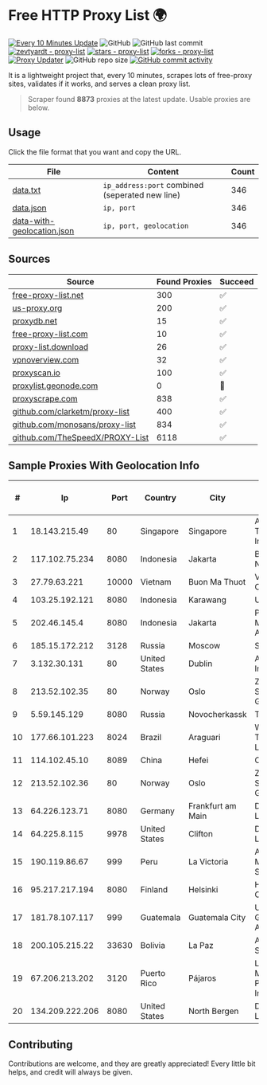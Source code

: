 
# Free HTTP Proxy List 🌍

[![Every 10 Minutes Update](https://github.com/mertguvencli/http-proxy-list/actions/workflows/main.yml/badge.svg?branch=main)](https://github.com/mertguvencli/http-proxy-list/actions/workflows/main.yml)
![GitHub](https://img.shields.io/github/license/mertguvencli/http-proxy-list)
![GitHub last commit](https://img.shields.io/github/last-commit/mertguvencli/http-proxy-list)
[![zevtyardt - proxy-list](https://img.shields.io/static/v1?label=zevtyardt&message=proxy-list&color=blue&logo=github)](https://github.com/zevtyardt/proxy-list "Go to GitHub repo")
[![stars - proxy-list](https://img.shields.io/github/stars/zevtyardt/proxy-list?style=social)](https://github.com/zevtyardt/proxy-list)
[![forks - proxy-list](https://img.shields.io/github/forks/zevtyardt/proxy-list?style=social)](https://github.com/zevtyardt/proxy-list)
[![Proxy Updater](https://github.com/zevtyardt/proxy-list/workflows/Proxy%20Updater/badge.svg)](https://github.com/zevtyardt/proxy-list/actions?query=workflow:"Proxy+Updater")
![GitHub repo size](https://img.shields.io/github/repo-size/zevtyardt/proxy-list)
[![GitHub commit activity](https://img.shields.io/github/commit-activity/m/zevtyardt/proxy-list?logo=commits)](https://github.com/zevtyardt/proxy-list/commits/main)

It is a lightweight project that, every 10 minutes, scrapes lots of free-proxy sites, validates if it works, and serves a clean proxy list.

> Scraper found **8873** proxies at the latest update. Usable proxies are below.

## Usage

Click the file format that you want and copy the URL.

|File|Content|Count|
|----|-------|-----|
|[data.txt](https://raw.githubusercontent.com/mertguvencli/http-proxy-list/main/proxy-list/data.txt)|`ip_address:port` combined (seperated new line)|346|
|[data.json](https://raw.githubusercontent.com/mertguvencli/http-proxy-list/main/proxy-list/data.json)|`ip, port`|346|
|[data-with-geolocation.json](https://raw.githubusercontent.com/mertguvencli/http-proxy-list/main/proxy-list/data-with-geolocation.json)|`ip, port, geolocation`|346|

## Sources

|Source|Found Proxies|Succeed|
|------|-------------|-------|
|[free-proxy-list.net](https://free-proxy-list.net)|300|✅|
|[us-proxy.org](https://www.us-proxy.org)|200|✅|
|[proxydb.net](http://proxydb.net)|15|✅|
|[free-proxy-list.com](https://free-proxy-list.com/?page=&port=&type%5B%5D=http&type%5B%5D=https&up_time=0&search=Search)|10|✅|
|[proxy-list.download](https://www.proxy-list.download/HTTP)|26|✅|
|[vpnoverview.com](https://vpnoverview.com/privacy/anonymous-browsing/free-proxy-servers)|32|✅|
|[proxyscan.io](https://www.proxyscan.io)|100|✅|
|[proxylist.geonode.com](https://proxylist.geonode.com/api/proxy-list?limit=300&page=1&sort_by=lastChecked&sort_type=desc&protocols=http,https)|0|🚫|
|[proxyscrape.com](https://api.proxyscrape.com/v2/?request=displayproxies&protocol=http&timeout=10000&country=all&ssl=all&anonymity=all)|838|✅|
|[github.com/clarketm/proxy-list](https://raw.githubusercontent.com/clarketm/proxy-list/master/proxy-list-raw.txt)|400|✅|
|[github.com/monosans/proxy-list](https://raw.githubusercontent.com/monosans/proxy-list/main/proxies/http.txt)|834|✅|
|[github.com/TheSpeedX/PROXY-List](https://raw.githubusercontent.com/TheSpeedX/PROXY-List/master/http.txt)|6118|✅|


## Sample Proxies With Geolocation Info

|#|Ip|Port|Country|City|Internet Service Provider|
|-|--|----|-------|----|-------------------------|
|1|18.143.215.49|80|Singapore|Singapore|Amazon Technologies Inc.|
|2|117.102.75.234|8080|Indonesia|Jakarta|Biznet Networks|
|3|27.79.63.221|10000|Vietnam|Buon Ma Thuot|Viettel Corporation|
|4|103.25.192.121|8080|Indonesia|Karawang|UNINA|
|5|202.46.145.4|8080|Indonesia|Jakarta|Pt Mithaharum Abadi|
|6|185.15.172.212|3128|Russia|Moscow|SafeData LLC|
|7|3.132.30.131|80|United States|Dublin|Amazon.com, Inc.|
|8|213.52.102.35|80|Norway|Oslo|Zscaler Switzerland GmbH|
|9|5.59.145.129|8080|Russia|Novocherkassk|Timer, LLC|
|10|177.66.101.223|8024|Brazil|Araguari|WN TELECOM LTDA - ME|
|11|114.102.45.10|8089|China|Hefei|Chinanet|
|12|213.52.102.36|80|Norway|Oslo|Zscaler Switzerland GmbH|
|13|64.226.123.71|8080|Germany|Frankfurt am Main|DigitalOcean, LLC|
|14|64.225.8.115|9978|United States|Clifton|DigitalOcean, LLC|
|15|190.119.86.67|999|Peru|La Victoria|America Movil Peru S.A.C.|
|16|95.217.217.194|8080|Finland|Helsinki|Hetzner Online GmbH|
|17|181.78.107.117|999|Guatemala|Guatemala City|UFINET Guatemala S. A|
|18|200.105.215.22|33630|Bolivia|La Paz|AXS Bolivia S. A.|
|19|67.206.213.202|3120|Puerto Rico|Pájaros|Liberty Mobile Puerto Rico Inc.|
|20|134.209.222.206|8080|United States|North Bergen|DigitalOcean, LLC|



## Contributing

Contributions are welcome, and they are greatly appreciated! Every
little bit helps, and credit will always be given.


